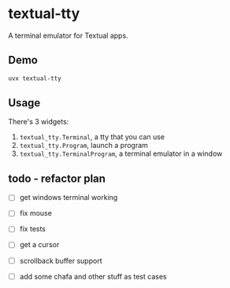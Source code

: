 # textual-tty

A terminal emulator for Textual apps.

## Demo

```bash
uvx textual-tty
```

## Usage

There's 3 widgets:

1. `textual_tty.Terminal`, a tty that you can use
2. `textual_tty.Program`, launch a program
3. `textual_tty.TerminalProgram`, a terminal emulator in a window

## todo - refactor plan

- [ ] get windows terminal working
- [ ] fix mouse
- [ ] fix tests
- [ ] get a cursor
- [ ] scrollback buffer support
- [ ] add some chafa and other stuff as test cases

